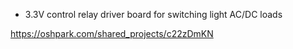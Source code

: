* 3.3V control relay driver board for switching light AC/DC loads

https://oshpark.com/shared_projects/c22zDmKN

